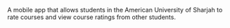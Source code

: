A mobile app that allows students in the American University of Sharjah to rate courses and view course ratings from other students.
